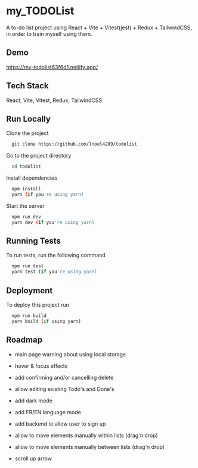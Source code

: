 
# my_TODOList

A to-do list project using React + Vite + Vitest(jest) + Redux + TailwindCSS, in order to train myself using them.

## Demo

<https://my-todolist63f6d1.netlify.app/>

## Tech Stack

React, Vite, Vitest, Redux, TailwindCSS

## Run Locally

Clone the project

```bash
  git clone https://github.com/lnoel4289/todolist
```

Go to the project directory

```bash
  cd todolist
```

Install dependencies

```bash
  npm install
  yarn (if you're using yarn)
```

Start the server

```bash
  npm run dev
  yarn dev (if you're using yarn)
```

## Running Tests

To run tests, run the following command

```bash
  npm run test
  yarn test (if you're using yarn)
```

## Deployment

To deploy this project run

```bash
  npm run build
  yarn build (if using yarn)
```

## Roadmap

- main page warning about using local storage

- hover & focus effects

- add confirming and/or cancelling delete

- allow editing existing Todo's and Done's

- add dark mode

- add FR/EN language mode

- add backend to allow user to sign up

- allow to move elements manually within lists (drag'n drop)

- allow to move elements manually between lists (drag'n drop)

- scroll up arrow
